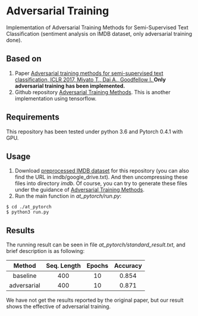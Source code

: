 # Adversarial Training
Implementation of Adversarial Training Methods for Semi-Supervised Text Classification (sentiment analysis on IMDB dataset, only adversarial training done).

## Based on
1. Paper [Adversarial training methods for semi-supervised text classification, ICLR 2017, Miyato T., Dai A., Goodfellow I.
](https://arxiv.org/abs/1605.07725)
**Only adversarial training has been implemented.**
2. Github repository [Adversarial Training Methods](https://github.com/enry12/adversarial_training_methods). This is another implementation using tensorflow.

## Requirements
This repository has been tested under python 3.6 and Pytorch 0.4.1 with GPU.

## Usage
1. Download [preprocessed IMDB dataset](https://drive.google.com/open?id=1Ro1uAayY6CzHXiaYqwohzNP5M3qGeGrQ) for this repository (you can also find the URL in imdb/google_drive.txt). And then uncompressing these files into directory *imdb*. Of course, you can try to generate these files under the guidance of [Adversarial Training Methods](https://github.com/enry12/adversarial_training_methods).
2. Run the main function in *at_pytorch/run.py*:
```shell
$ cd ./at_pytorch
$ python3 run.py
```
## Results
The running result can be seen in file *at_pytorch/standard_result.txt*, and brief description is as following:

Method | Seq. Length | Epochs | Accuracy
:------: | :-----------: | :------: | :--------:
baseline | 400 | 10 | 0.854 
adversarial | 400 | 10 | 0.871  

We have not get the results reported by the original paper, but our result shows the effective of adversarial training.
